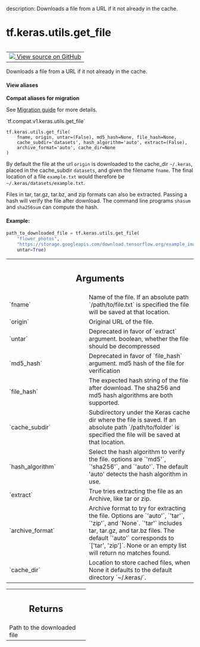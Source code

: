 description: Downloads a file from a URL if it not already in the cache.

<div itemscope itemtype="http://developers.google.com/ReferenceObject">
<meta itemprop="name" content="tf.keras.utils.get_file" />
<meta itemprop="path" content="Stable" />
</div>

# tf.keras.utils.get_file

<!-- Insert buttons and diff -->

<table class="tfo-notebook-buttons tfo-api nocontent" align="left">
<td>
  <a target="_blank" href="https://github.com/tensorflow/tensorflow/blob/r2.4/tensorflow/python/keras/utils/data_utils.py#L165-L294">
    <img src="https://www.tensorflow.org/images/GitHub-Mark-32px.png" />
    View source on GitHub
  </a>
</td>
</table>



Downloads a file from a URL if it not already in the cache.

<section class="expandable">
  <h4 class="showalways">View aliases</h4>
  <p>
<b>Compat aliases for migration</b>
<p>See
<a href="https://www.tensorflow.org/guide/migrate">Migration guide</a> for
more details.</p>
<p>`tf.compat.v1.keras.utils.get_file`</p>
</p>
</section>

<pre class="devsite-click-to-copy prettyprint lang-py tfo-signature-link">
<code>tf.keras.utils.get_file(
    fname, origin, untar=(False), md5_hash=None, file_hash=None,
    cache_subdir='datasets', hash_algorithm='auto', extract=(False),
    archive_format='auto', cache_dir=None
)
</code></pre>



<!-- Placeholder for "Used in" -->

By default the file at the url `origin` is downloaded to the
cache_dir `~/.keras`, placed in the cache_subdir `datasets`,
and given the filename `fname`. The final location of a file
`example.txt` would therefore be `~/.keras/datasets/example.txt`.

Files in tar, tar.gz, tar.bz, and zip formats can also be extracted.
Passing a hash will verify the file after download. The command line
programs `shasum` and `sha256sum` can compute the hash.

#### Example:



```python
path_to_downloaded_file = tf.keras.utils.get_file(
    "flower_photos",
    "https://storage.googleapis.com/download.tensorflow.org/example_images/flower_photos.tgz",
    untar=True)
```

<!-- Tabular view -->
 <table class="responsive fixed orange">
<colgroup><col width="214px"><col></colgroup>
<tr><th colspan="2"><h2 class="add-link">Arguments</h2></th></tr>

<tr>
<td>
`fname`
</td>
<td>
Name of the file. If an absolute path `/path/to/file.txt` is
specified the file will be saved at that location.
</td>
</tr><tr>
<td>
`origin`
</td>
<td>
Original URL of the file.
</td>
</tr><tr>
<td>
`untar`
</td>
<td>
Deprecated in favor of `extract` argument.
boolean, whether the file should be decompressed
</td>
</tr><tr>
<td>
`md5_hash`
</td>
<td>
Deprecated in favor of `file_hash` argument.
md5 hash of the file for verification
</td>
</tr><tr>
<td>
`file_hash`
</td>
<td>
The expected hash string of the file after download.
The sha256 and md5 hash algorithms are both supported.
</td>
</tr><tr>
<td>
`cache_subdir`
</td>
<td>
Subdirectory under the Keras cache dir where the file is
saved. If an absolute path `/path/to/folder` is
specified the file will be saved at that location.
</td>
</tr><tr>
<td>
`hash_algorithm`
</td>
<td>
Select the hash algorithm to verify the file.
options are `'md5'`, `'sha256'`, and `'auto'`.
The default 'auto' detects the hash algorithm in use.
</td>
</tr><tr>
<td>
`extract`
</td>
<td>
True tries extracting the file as an Archive, like tar or zip.
</td>
</tr><tr>
<td>
`archive_format`
</td>
<td>
Archive format to try for extracting the file.
Options are `'auto'`, `'tar'`, `'zip'`, and `None`.
`'tar'` includes tar, tar.gz, and tar.bz files.
The default `'auto'` corresponds to `['tar', 'zip']`.
None or an empty list will return no matches found.
</td>
</tr><tr>
<td>
`cache_dir`
</td>
<td>
Location to store cached files, when None it
defaults to the default directory `~/.keras/`.
</td>
</tr>
</table>



<!-- Tabular view -->
 <table class="responsive fixed orange">
<colgroup><col width="214px"><col></colgroup>
<tr><th colspan="2"><h2 class="add-link">Returns</h2></th></tr>
<tr class="alt">
<td colspan="2">
Path to the downloaded file
</td>
</tr>

</table>

